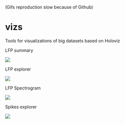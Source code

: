 (Gifs reproduction slow because of Github)
# vizs

Tools for visualizations of big datasets based on Holoviz

LFP summary 

![](https://github.com/RobertoDF/vizs/blob/main/lfp_summary.gif)  

LFP explorer     

![](https://github.com/RobertoDF/vizs/blob/main/lfp_explorer.gif)  

LFP Spectrogram     

![](https://github.com/RobertoDF/vizs/blob/main/spectrogram.gif)  

Spikes explorer     

![](https://github.com/RobertoDF/vizs/blob/main/spikes.gif)  



